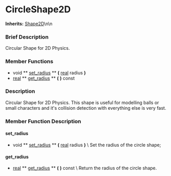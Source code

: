 #  CircleShape2D  
**Inherits:** [Shape2D](class_shape2d)\\n\\n
###  Brief Description  
Circular Shape for 2D Physics.

###  Member Functions 
  * void  ** [set_radius](#set_radius) **  **(** [real](class_real) radius  **)**
  * [real](class_real)  ** [get_radius](#get_radius) **  **(** **)** const

###  Description  
Circular Shape for 2D Physics. This shape is useful for modelling balls or small characters and it's collision detection with everything else is very fast.

###  Member Function Description  
#### <a name="set_radius">set_radius</a>
  * void  ** [set_radius](#set_radius) **  **(** [real](class_real) radius  **)**
\\
Set the radius of the circle shape;
#### <a name="get_radius">get_radius</a>
  * [real](class_real)  ** [get_radius](#get_radius) **  **(** **)** const
\\
Return the radius of the circle shape.
